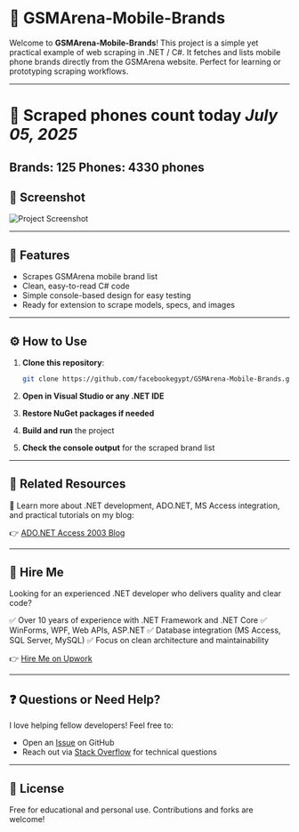# 📱 GSMArena-Mobile-Brands

Welcome to **GSMArena-Mobile-Brands**! This project is a simple yet practical example of web scraping in .NET / C#. It fetches and lists mobile phone brands directly from the GSMArena website. Perfect for learning or prototyping scraping workflows.

---
# 🧮 Scraped phones count today *July 05, 2025*

Brands: 125
Phones: 4330 phones
---

## 📸 Screenshot

![Project Screenshot](https://i.ibb.co/35wSjwnB/gsmarena-offline-app-win-desktop.png)

---

## 🚀 Features

* Scrapes GSMArena mobile brand list
* Clean, easy-to-read C# code
* Simple console-based design for easy testing
* Ready for extension to scrape models, specs, and images

---

## ⚙️ How to Use

1. **Clone this repository**:

   ```bash
   git clone https://github.com/facebookegypt/GSMArena-Mobile-Brands.git
   ```

2. **Open in Visual Studio or any .NET IDE**

3. **Restore NuGet packages if needed**

4. **Build and run** the project

5. **Check the console output** for the scraped brand list

---

## 📰 Related Resources

📌 Learn more about .NET development, ADO.NET, MS Access integration, and practical tutorials on my blog:

👉 [ADO.NET Access 2003 Blog](https://adonetaccess2003.blogspot.com)

---

## 💼 Hire Me

Looking for an experienced .NET developer who delivers quality and clear code?

✅ Over 10 years of experience with .NET Framework and .NET Core ✅ WinForms, WPF, Web APIs, ASP.NET ✅ Database integration (MS Access, SQL Server, MySQL) ✅ Focus on clean architecture and maintainability

👉 [Hire Me on Upwork](https://www.upwork.com/freelancers/~012da5549a3c293425)

---

## ❓ Questions or Need Help?

I love helping fellow developers! Feel free to:

* Open an [Issue](https://github.com/facebookegypt/GSMArena-Mobile-Brands/issues) on GitHub
* Reach out via [Stack Overflow](https://stackoverflow.com/users/mylogins/12179259) for technical questions

---

## 📜 License

Free for educational and personal use. Contributions and forks are welcome!
